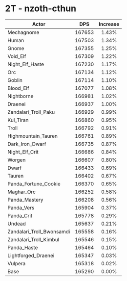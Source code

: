 # 2T - nzoth-cthun
| Actor | DPS | Increase |
|---|:---:|:---:|
|Mechagnome|167653|1.43%|
|Human|167503|1.34%|
|Gnome|167355|1.25%|
|Void_Elf|167309|1.22%|
|Night_Elf_Haste|167230|1.17%|
|Orc|167134|1.12%|
|Goblin|167114|1.10%|
|Blood_Elf|167077|1.08%|
|Nightborne|166981|1.02%|
|Draenei|166937|1.00%|
|Zandalari_Troll_Paku|166929|0.99%|
|Kul_Tiran|166860|0.95%|
|Troll|166792|0.91%|
|Highmountain_Tauren|166761|0.89%|
|Dark_Iron_Dwarf|166735|0.87%|
|Night_Elf_Crit|166686|0.84%|
|Worgen|166607|0.80%|
|Dwarf|166433|0.69%|
|Tauren|166402|0.67%|
|Panda_Fortune_Cookie|166370|0.65%|
|Maghar_Orc|166252|0.58%|
|Panda_Mastery|166208|0.56%|
|Panda_Vers|165904|0.37%|
|Panda_Crit|165778|0.29%|
|Undead|165637|0.21%|
|Zandalari_Troll_Bwonsamdi|165558|0.16%|
|Zandalari_Troll_Kimbul|165546|0.15%|
|Panda_Haste|165464|0.10%|
|Lightforged_Draenei|165347|0.03%|
|Vulpera|165318|0.02%|
|Base|165290|0.00%|
